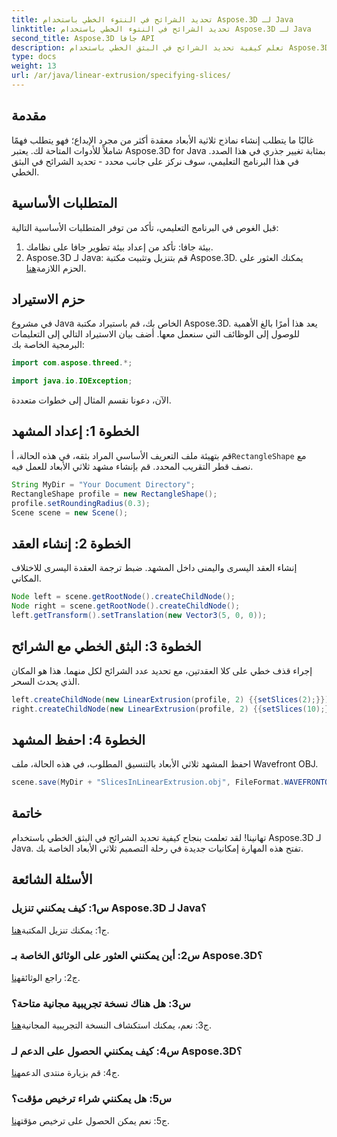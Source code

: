 ```yaml
---
title: تحديد الشرائح في النتوء الخطي باستخدام Aspose.3D لـ Java
linktitle: تحديد الشرائح في النتوء الخطي باستخدام Aspose.3D لـ Java
second_title: Aspose.3D جافا API
description: تعلم كيفية تحديد الشرائح في البثق الخطي باستخدام Aspose.3D لـ Java. ارفع مهاراتك في تصميم النماذج ثلاثية الأبعاد باستخدام هذا الدليل المفصّل خطوة بخطوة.
type: docs
weight: 13
url: /ar/java/linear-extrusion/specifying-slices/
---
```

## مقدمة

غالبًا ما يتطلب إنشاء نماذج ثلاثية الأبعاد معقدة أكثر من مجرد الإبداع؛ فهو يتطلب فهمًا شاملاً للأدوات المتاحة لك. يعتبر Aspose.3D for Java بمثابة تغيير جذري في هذا الصدد. في هذا البرنامج التعليمي، سوف نركز على جانب محدد - تحديد الشرائح في البثق الخطي.

## المتطلبات الأساسية

قبل الغوص في البرنامج التعليمي، تأكد من توفر المتطلبات الأساسية التالية:

1. بيئة جافا: تأكد من إعداد بيئة تطوير جافا على نظامك.
2.  Aspose.3D لـ Java: قم بتنزيل وتثبيت مكتبة Aspose.3D. يمكنك العثور على الحزم اللازمة[هنا](https://releases.aspose.com/3d/java/).

## حزم الاستيراد

في مشروع Java الخاص بك، قم باستيراد مكتبة Aspose.3D. يعد هذا أمرًا بالغ الأهمية للوصول إلى الوظائف التي سنعمل معها. أضف بيان الاستيراد التالي إلى التعليمات البرمجية الخاصة بك:

```java
import com.aspose.threed.*;

import java.io.IOException;
```

الآن، دعونا نقسم المثال إلى خطوات متعددة.

## الخطوة 1: إعداد المشهد

قم بتهيئة ملف التعريف الأساسي المراد بثقه، في هذه الحالة، أ`RectangleShape` مع نصف قطر التقريب المحدد. قم بإنشاء مشهد ثلاثي الأبعاد للعمل فيه.

```java
String MyDir = "Your Document Directory";
RectangleShape profile = new RectangleShape();
profile.setRoundingRadius(0.3);
Scene scene = new Scene();
```

## الخطوة 2: إنشاء العقد

إنشاء العقد اليسرى واليمنى داخل المشهد. ضبط ترجمة العقدة اليسرى للاختلاف المكاني.

```java
Node left = scene.getRootNode().createChildNode();
Node right = scene.getRootNode().createChildNode();
left.getTransform().setTranslation(new Vector3(5, 0, 0));
```

## الخطوة 3: البثق الخطي مع الشرائح

إجراء قذف خطي على كلا العقدتين، مع تحديد عدد الشرائح لكل منهما. هذا هو المكان الذي يحدث السحر.

```java
left.createChildNode(new LinearExtrusion(profile, 2) {{setSlices(2);}});
right.createChildNode(new LinearExtrusion(profile, 2) {{setSlices(10);}});
```

## الخطوة 4: احفظ المشهد

احفظ المشهد ثلاثي الأبعاد بالتنسيق المطلوب، في هذه الحالة، ملف Wavefront OBJ.

```java
scene.save(MyDir + "SlicesInLinearExtrusion.obj", FileFormat.WAVEFRONTOBJ);
```

## خاتمة

تهانينا! لقد تعلمت بنجاح كيفية تحديد الشرائح في البثق الخطي باستخدام Aspose.3D لـ Java. تفتح هذه المهارة إمكانيات جديدة في رحلة التصميم ثلاثي الأبعاد الخاصة بك.

## الأسئلة الشائعة

### س1: كيف يمكنني تنزيل Aspose.3D لـ Java؟

 ج1: يمكنك تنزيل المكتبة[هنا](https://releases.aspose.com/3d/java/).

### س2: أين يمكنني العثور على الوثائق الخاصة بـ Aspose.3D؟

 ج2: راجع الوثائق[هنا](https://reference.aspose.com/3d/java/).

### س3: هل هناك نسخة تجريبية مجانية متاحة؟

 ج3: نعم، يمكنك استكشاف النسخة التجريبية المجانية[هنا](https://releases.aspose.com/).

### س4: كيف يمكنني الحصول على الدعم لـ Aspose.3D؟

 ج4: قم بزيارة منتدى الدعم[هنا](https://forum.aspose.com/c/3d/18).

### س5: هل يمكنني شراء ترخيص مؤقت؟

 ج5: نعم يمكن الحصول على ترخيص مؤقت[هنا](https://purchase.aspose.com/temporary-license/).
